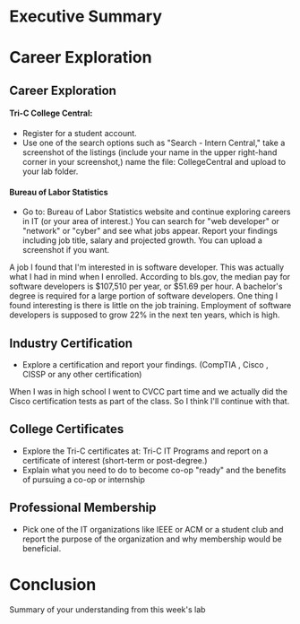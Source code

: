 # Executive Summary

# Career Exploration
## Career Exploration

#### Tri-C College Central: 
* Register for a student account.
* Use one of the search options such as "Search - Intern Central," take a screenshot of the listings (include your name in the upper right-hand corner in your screenshot,)  name the file: CollegeCentral and upload to your lab folder. 

#### Bureau of Labor Statistics
* Go to: Bureau of Labor Statistics website and continue exploring careers in IT (or your area of interest.) You can search for "web developer" or "network" or "cyber" and see what jobs appear.
Report your findings including job title, salary and projected growth. You can upload a screenshot if you want.

A job I found that I'm interested in is software developer. This was actually what I had in mind when I enrolled. 
According to bls.gov, the median pay for software developers is $107,510 per year, or $51.69 per hour. 
A bachelor's degree is required for a large portion of software developers. 
One thing I found interesting is there is little on the job training. 
Employment of software developers is supposed to grow 22% in the next ten years, which is high. 

## Industry Certification
* Explore a certification and report your findings. (CompTIA , Cisco , CISSP or any other certification)

When I was in high school I went to CVCC part time and we actually did the Cisco certification tests as part of the class. 
So I think I'll continue with that.

## College Certificates
* Explore the Tri-C certificates at: Tri-C IT Programs and report on a certificate of interest (short-term or post-degree.)
* Explain what you need to do to become co-op "ready" and the benefits of pursuing a co-op or internship

## Professional Membership
* Pick one of the IT organizations like IEEE or ACM or a student club and report the purpose of the organization and why membership would be beneficial.

# Conclusion
Summary of your understanding from this week's lab
